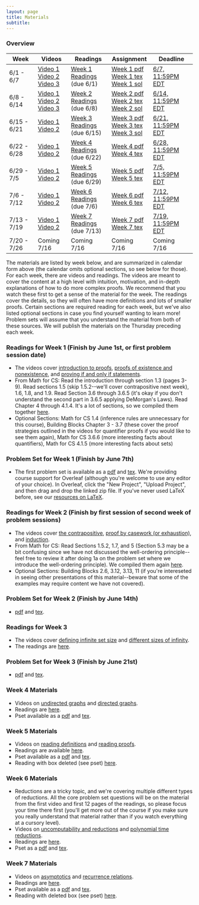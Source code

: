 ```yaml
---
layout: page
title: Materials
subtitle:
---
```


### Overview

<table class="table">
  <thead>
    <tr>
      <th>Week</th>
      <th>Videos</th>
      <th>Readings</th>
      <th>Assignment</th>
      <th>Deadline</th>
    </tr>
  </thead>
  <tbody>
    <tr>
      <td>6/1 - 6/7</td>
      <td>
        <a href="https://youtu.be/fMDiUny5cFc">Video 1</a><br>
        <a href="https://youtu.be/JRrtW-K5j24">Video 2</a><br>
        <a href="https://youtu.be/sLtvZaw8LTo">Video 3</a><br>
      </td>
      <td>
        <a href="/theoryprep/assets/Week_1_Readings.pdf">Week 1 Readings</a><br>(due 6/1)
      </td>
      <td>
        <a href="/theoryprep/assets/Week_1_pset.pdf">Week 1 pdf</a><br>
        <a href="/theoryprep/assets/Week_1_tex.zip">Week 1 tex</a><br>
        <a href="/theoryprep/assets/Week_1_Solutions.pdf">Week 1 sol</a>
      </td>
      <td><a href="https://www.gradescope.com/courses/135904/assignments/521658">6/7, 11:59PM EDT</a></td>
    </tr>
    <tr>
      <td>6/8 - 6/14</td>
      <td>
        <a href="https://youtu.be/Eg9oMdJ00Ms">Video 1</a><br>
        <a href="https://youtu.be/X3yx5dhC6mU">Video 2</a><br>
        <a href="https://youtu.be/n1ZI_HqGAYc">Video 3</a><br>
      </td>
      <td>
        <a href="/theoryprep/assets/Week_2_Readings.pdf">Week 2 Readings</a><br>(due 6/8)
      </td>
      <td>
        <a href="/theoryprep/assets/Week_2_pset.pdf">Week 2 pdf</a><br>
        <a href="/theoryprep/assets/Week_2_tex.zip">Week 2 tex</a><br>
        <a href="/theoryprep/assets/Week_2_Solutions.pdf">Week 2 sol</a>
      </td>
      <td><a href="https://www.gradescope.com/courses/135904/assignments/526256">6/14, 11:59PM EDT</a></td>
    </tr>
    <tr>
      <td>6/15 - 6/21</td>
      <td>
        <a href="https://youtu.be/HK3zxS7uTek">Video 1</a><br>
        <a href="https://youtu.be/arz0hnOmVzQ">Video 2</a><br>
      </td>
      <td>
        <a href="/theoryprep/assets/Week_3_Readings.pdf">Week 3 Readings</a><br>(due 6/15)
      </td>
      <td>
        <a href="/theoryprep/assets/Week_3_pset.pdf">Week 3 pdf</a><br>
        <a href="/theoryprep/assets/Week_3_tex.zip">Week 3 tex</a><br>
        <a href="/theoryprep/assets/Week_3_Solutions.pdf">Week 3 sol</a>
      </td>
      <td>
        <a href="https://www.gradescope.com/courses/135904/assignments/535466/submissions">6/21, 11:59PM EDT</a>
      </td>
    </tr>
    <tr>
      <td>6/22 - 6/28</td>
      <td>
        <a href="https://youtu.be/Y1GX5Ld8vlk">Video 1</a><br>
        <a href="https://youtu.be/K9P54DQQVPk">Video 2</a><br>
      </td>
      <td>
        <a href="/theoryprep/assets/Week_4_Readings.pdf">Week 4 Readings</a><br>(due 6/22)
      </td>
      <td>
        <a href="/theoryprep/assets/Week_4_pset.pdf">Week 4 pdf</a><br>
        <a href="/theoryprep/assets/Week_4_tex.zip">Week 4 tex</a>
      </td>
      <td>
        <a href="https://www.gradescope.com/courses/135904/assignments/538311/submissions">6/28, 11:59PM EDT</a>
      </td>
    </tr>
    <tr>
      <td>6/29 - 7/5</td>
      <td>
        <a href="https://www.youtube.com/watch?v=n6J7EQJ4puY">Video 1</a><br>
        <a href="https://www.youtube.com/watch?v=RQ9D5ul-Sew">Video 2</a><br>
      </td>
      <td>
        <a href="/theoryprep/assets/Week_5_Readings.pdf">Week 5 Readings</a><br>(due 6/29)
      </td>
      <td>
        <a href="/theoryprep/assets/Week_5_pset.pdf">Week 5 pdf</a><br>
        <a href="/theoryprep/assets/Week_5_tex.zip">Week 5 tex</a>
      </td>
      <td>
        <a href="https://www.gradescope.com/courses/135904/assignments/544959/submissions">7/5, 11:59PM EDT</a>
      </td>
    </tr>
    <tr>
      <td>7/6 - 7/12</td>
      <td>
        <a href="https://youtu.be/XoPoKyusUXk">Video 1</a><br>
        <a href="https://youtu.be/y9WWMTdhcDA">Video 2</a><br>
      </td>
      <td>
        <a href="/theoryprep/assets/Week_6_Readings.pdf">Week 6 Readings</a><br>(due 7/6)
      </td>
      <td>
        <a href="/theoryprep/assets/Week_6_pset.pdf">Week 6 pdf</a><br>
        <a href="/theoryprep/assets/Week_6_tex.zip">Week 6 tex</a>
      </td>
      <td>
        <a href="https://www.gradescope.com/courses/135904/assignments/550428/submissions">7/12, 11:59PM EDT</a>
      </td>
    </tr>
    <tr>
      <td>7/13 - 7/19</td>
      <td>
        <a href="https://www.youtube.com/watch?v=Hv8kbPBRM7s">Video 1</a><br>
        <a href="https://www.youtube.com/watch?v=AGn2dudKUi0">Video 2</a><br>
      </td>
      <td>
        <a href="/theoryprep/assets/Week_7_Readings.pdf">Week 7 Readings</a><br>(due 7/13)
      </td>
      <td>
        <a href="/theoryprep/assets/Week_7_pset.pdf">Week 7 pdf</a><br>
        <a href="/theoryprep/assets/Week_7_tex.zip">Week 7 tex</a>
      </td>
      <td>
        <a href="https://www.gradescope.com/courses/135904/assignments/557169/submissions">7/19, 11:59PM EDT</a>
      </td>
    </tr>
    <tr>
      <td>7/20 - 7/26</td>
      <td>Coming 7/16</td>
      <td>Coming 7/16</td>
      <td>Coming 7/16</td>
      <td>Coming 7/16</td>
    </tr>
  </tbody>
</table>

The materials are listed by week below, and are summarized in calendar form above (the calendar omits optional sections, so see below for those). For each week, there are videos and readings. The videos are meant to cover the content at a high level with intuition, motivation, and  in-depth explanations of how to do more complex proofs. We recommend that you watch these first to get a sense of the material for the week. The readings cover the details, so they will often have more definitions and lots of smaller proofs. Certain sections are required reading for each week, but we've also listed optional sections in case you find yourself wanting to learn more! Problem sets will assume that you understand the material from both of these sources. We will publish the materials on the Thursday preceding each week.

### Readings for Week 1 (Finish by June 1st, or first problem session date)
 - The videos cover [introduction to proofs](https://youtu.be/fMDiUny5cFc), [proofs of existence and nonexistence](https://youtu.be/JRrtW-K5j24), and [proving if and only if statements](https://youtu.be/sLtvZaw8LTo).
 - From Math for CS: Read the introduction through section 1.3 (pages 3-9). Read sections 1.5 (skip 1.5.2--we'll cover contrapositive next week), 1.6, 1.8, and 1.9. Read Section 3.6 through 3.6.5 (it's okay if you don't understand the second part in 3.6.5 applying DeMorgan's Laws). Read Chapter 4 through 4.1.4. It's a lot of sections, so we compiled them together [here](/theoryprep/assets/Week_1_Readings.pdf).
 - Optional Sections: Math for CS 1.4 (inference rules are unnecessary for this course), Building Blocks Chapter 3 - 3.7 (these cover the proof strategies outlined in the videos for quantifier proofs if you would like to see them again), Math for CS 3.6.6 (more interesting facts about quantifiers), Math for CS 4.1.5 (more interesting facts about sets)

### Problem Set for Week 1 (Finish by June 7th)
 - The first problem set is available as a [pdf](/theoryprep/assets/Week_1_pset.pdf) and [tex](/theoryprep/assets/Week_1_tex.zip). We're providing course support for Overleaf (although you're welcome to use any editor of your choice). In Overleaf, click the "New Project", "Upload Project", and then drag and drop the linked zip file. If you've never used LaTeX before, see our [resources on LaTeX](/theoryprep/latex).

### Readings for Week 2 (Finish by first session of second week of problem sessions)
 - The videos cover [the contrapositive](https://youtu.be/Eg9oMdJ00Ms), [proof by casework (or exhaustion)](https://youtu.be/X3yx5dhC6mU), and [induction](https://youtu.be/n1ZI_HqGAYc).
 - From Math for CS: Read Sections 1.5.2, 1.7, and 5 (Section 5.3 may be a bit confusing since we have not discussed the well-ordering principle--feel free to review it after doing 1a on the problem set where we introduce the well-ordering principle). We compiled them again [here](/theoryprep/assets/Week_2_Readings.pdf).
 - Optional Sections: Building Blocks 2.6, 3.12, 3.13, 11 (if you're intereseted in seeing other presentations of this material--beware that some of the examples may require content we have not covered).

### Problem Set for Week 2 (Finish by June 14th)
 - [pdf](/theoryprep/assets/Week_2_pset.pdf) and [tex](/theoryprep/assets/Week_2_tex.zip).

### Readings for Week 3
 - The videos cover [defining infinite set size](https://youtu.be/HK3zxS7uTek) and [different sizes of infinity](https://youtu.be/arz0hnOmVzQ).
 - The readings are [here](/theoryprep/assets/Week_3_Readings.pdf).

### Problem Set for Week 3 (Finish by June 21st)
 - [pdf](/theoryprep/assets/Week_3_pset.pdf) and [tex](/theoryprep/assets/Week_3_tex.zip).

### Week 4 Materials
 - Videos on [undirected graphs](https://youtu.be/Y1GX5Ld8vlk) and [directed graphs](https://youtu.be/K9P54DQQVPk).
 - Readings are [here](/theoryprep/assets/Week_4_Readings.pdf).
 - Pset available as a [pdf](/theoryprep/assets/Week_4_pset.pdf) and [tex](/theoryprep/assets/Week_4_tex.zip).

### Week 5 Materials
 - Videos on [reading definitions](https://www.youtube.com/watch?v=n6J7EQJ4puY) and [reading proofs](https://www.youtube.com/watch?v=RQ9D5ul-Sew).
 - Readings are available [here](/theoryprep/assets/Week_5_Readings.pdf).
 - Pset available as a [pdf](/theoryprep/assets/Week_5_pset.pdf) and [tex](/theoryprep/assets/Week_5_tex.zip).
 - Reading with box deleted (see pset) [here](/theoryprep/assets/Week_5_Readings_unboxed.pdf).

### Week 6 Materials
 - Reductions are a tricky topic, and we're covering multiple different types of reductions. All the core problem set questions will be on the material from the first video and first 12 pages of the readings, so please focus your time there first (you'll get more out of the course if you make sure you really understand that material rather than if you watch everything at a cursory level).
 - Videos on [uncomputability and reductions](https://youtu.be/XoPoKyusUXk) and [polynomial time reductions](https://youtu.be/y9WWMTdhcDA).
 - Readings are [here](/theoryprep/assets/Week_6_Readings.pdf).
 - Pset as a [pdf](/theoryprep/assets/Week_6_pset.pdf) and [tex](/theoryprep/assets/Week_6_tex.zip).

### Week 7 Materials
 - Videos on [asymptotics](https://www.youtube.com/watch?v=Hv8kbPBRM7s) and [recurrence relations](https://www.youtube.com/watch?v=AGn2dudKUi0).
 - Readings are [here](/theoryprep/assets/Week_7_Readings.pdf).
 - Pset available as a [pdf](/theoryprep/assets/Week_7_pset.pdf) and [tex](/theoryprep/assets/Week_7_tex.zip).
 - Reading with deleted box (see pset) [here](/theoryprep/assets/Week_7_Readings_unboxed.pdf).
